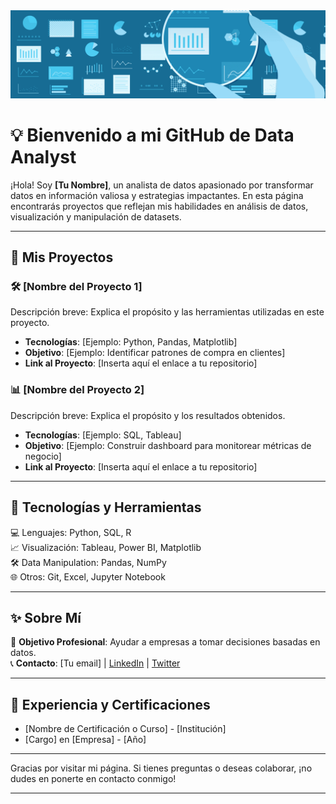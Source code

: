 <img src="data.gif" alt="GIF">

# 💡 Bienvenido a mi GitHub de Data Analyst

¡Hola! Soy **[Tu Nombre]**, un analista de datos apasionado por transformar datos en información valiosa y estrategias impactantes. En esta página encontrarás proyectos que reflejan mis habilidades en análisis de datos, visualización y manipulación de datasets.

---

## 📂 Mis Proyectos

### 🛠️ [Nombre del Proyecto 1]
Descripción breve: Explica el propósito y las herramientas utilizadas en este proyecto.
- **Tecnologías**: [Ejemplo: Python, Pandas, Matplotlib]
- **Objetivo**: [Ejemplo: Identificar patrones de compra en clientes]
- **Link al Proyecto**: [Inserta aquí el enlace a tu repositorio]

### 📊 [Nombre del Proyecto 2]
Descripción breve: Explica el propósito y los resultados obtenidos.
- **Tecnologías**: [Ejemplo: SQL, Tableau]
- **Objetivo**: [Ejemplo: Construir dashboard para monitorear métricas de negocio]
- **Link al Proyecto**: [Inserta aquí el enlace a tu repositorio]

---

## 🔧 Tecnologías y Herramientas

💻 Lenguajes: Python, SQL, R  
📈 Visualización: Tableau, Power BI, Matplotlib  
🛠️ Data Manipulation: Pandas, NumPy  
🌐 Otros: Git, Excel, Jupyter Notebook

---

## ✨ Sobre Mí

🎯 **Objetivo Profesional**: Ayudar a empresas a tomar decisiones basadas en datos.  
📞 **Contacto**: [Tu email] | [LinkedIn](https://linkedin.com/in/tu-perfil) | [Twitter](https://twitter.com/tu-perfil)

---

## 🎯 Experiencia y Certificaciones

- [Nombre de Certificación o Curso] - [Institución]
- [Cargo] en [Empresa] - [Año]

---

Gracias por visitar mi página. Si tienes preguntas o deseas colaborar, ¡no dudes en ponerte en contacto conmigo!

---
